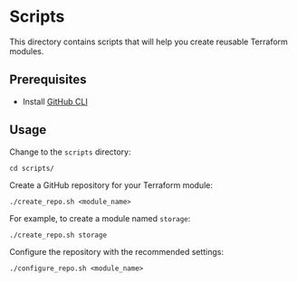 # Scripts

This directory contains scripts that will help you create reusable Terraform modules.

## Prerequisites

- Install [GitHub CLI](https://cli.github.com)

## Usage

Change to the `scripts` directory:

```console
cd scripts/
```

Create a GitHub repository for your Terraform module:

```console
./create_repo.sh <module_name>
```

For example, to create a module named `storage`:

```console
./create_repo.sh storage
```

Configure the repository with the recommended settings:

```console
./configure_repo.sh <module_name>
```
